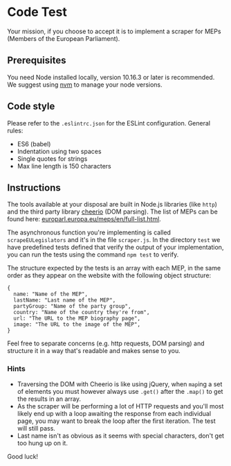 # Code Test

Your mission, if you choose to accept it is to implement a scraper for MEPs (Members of the European Parliament).

## Prerequisites

You need Node installed locally, version 10.16.3 or later is recommended. We suggest using [nvm](https://github.com/creationix/nvm) to manage your node versions.

## Code style

Please refer to the `.eslintrc.json` for the ESLint configuration. General rules:

 - ES6 (babel)
 - Indentation using two spaces
 - Single quotes for strings
 - Max line length is 150 characters

## Instructions

The tools available at your disposal are built in Node.js libraries (like `http`) and the third party library [cheerio](http://npmjs.com/package/cheerio) (DOM parsing). The list of MEPs can be found here: [europarl.europa.eu/meps/en/full-list.html](https://www.europarl.europa.eu/meps/en/full-list/all).

The asynchronous function you're implementing is called `scrapeEULegislators` and it's in the file `scraper.js`. In the directory `test` we have predefined tests defined that verify the output of your implementation, you can run the tests using the command `npm test` to verify.

The structure expected by the tests is an array with each MEP, in the same order as they appear on the website with the following object structure:

    {
      name: "Name of the MEP",
      lastName: "Last name of the MEP",
      partyGroup: "Name of the party group",
      country: "Name of the country they're from",
      url: "The URL to the MEP biography page",
      image: "The URL to the image of the MEP",
    }

Feel free to separate concerns (e.g. http requests, DOM parsing) and structure it in a way that's readable and makes sense to you.

### Hints

 - Traversing the DOM with Cheerio is like using jQuery, when `map`ing a set of elements you must however always use `.get()` after the `.map()` to get the results in an array.
 - As the scraper will be performing a lot of HTTP requests and you'll most likely end up with a loop awaiting the response from each individual page, you may want to break the loop after the first iteration. The test will still pass.
 - Last name isn't as obvious as it seems with special characters, don't get too hung up on it.

Good luck!
